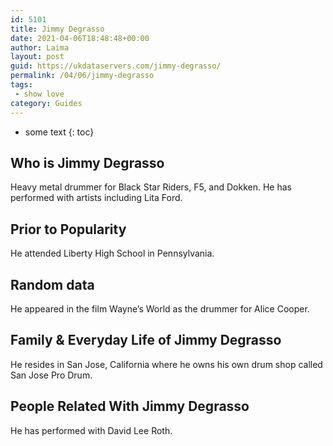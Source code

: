 ```yaml
---
id: 5101
title: Jimmy Degrasso
date: 2021-04-06T18:48:48+00:00
author: Laima
layout: post
guid: https://ukdataservers.com/jimmy-degrasso/
permalink: /04/06/jimmy-degrasso
tags:
 - show love
category: Guides
---
```


* some text
{: toc}


## Who is Jimmy Degrasso
                  
                  
                  
Heavy metal drummer for Black Star Riders, F5, and Dokken. He has performed with artists including Lita Ford.
                  
              
            
              
            
                
                
                
## Prior to Popularity
                  
                  
                  
He attended Liberty High School in Pennsylvania.
                  
              
            
              
            
                
                
                
## Random data
                  
                  
                  
He appeared in the film Wayne&#8217;s World as the drummer for Alice Cooper.
                  
              
            
              
            
                
                
                
## Family & Everyday Life of Jimmy Degrasso
                  
                  
                  
He resides in San Jose, California where he owns his own drum shop called San Jose Pro Drum.
                  
              
            
              
            
                
                
                
## People Related With Jimmy Degrasso
                  
                  
                  
He has performed with David Lee Roth.
                  
              
            
              
            
                
              
            
              
              
            
            
              
            
          
          
          